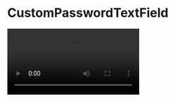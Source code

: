 # CustomPasswordTextField

<video src="https://github.com/FaizUlHassan123/CustomPasswordTextField/blob/main/CustomPasswordTextField/ScreenRecording.mp4"></video>
